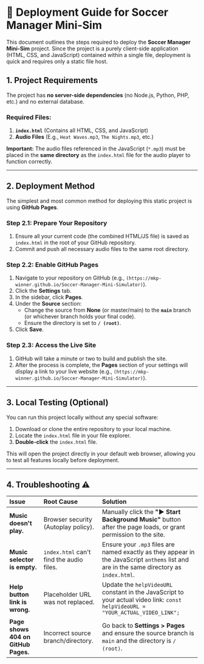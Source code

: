 # 🚀 Deployment Guide for Soccer Manager Mini-Sim

This document outlines the steps required to deploy the **Soccer Manager Mini-Sim** project. Since the project is a purely client-side application (HTML, CSS, and JavaScript) contained within a single file, deployment is quick and requires only a static file host.

## 1. Project Requirements

The project has **no server-side dependencies** (no Node.js, Python, PHP, etc.) and no external database.

### Required Files:

1.  **`index.html`** (Contains all HTML, CSS, and JavaScript)
2.  **Audio Files** (E.g., `Heat Waves.mp3`, `The Nights.mp3`, etc.)

**Important:** The audio files referenced in the JavaScript (`*.mp3`) must be placed in the **same directory** as the `index.html` file for the audio player to function correctly.

***

## 2. Deployment Method

The simplest and most common method for deploying this static project is using **GitHub Pages**.

### Step 2.1: Prepare Your Repository

1.  Ensure all your current code (the combined HTML/JS file) is saved as `index.html` in the root of your GitHub repository.
2.  Commit and push all necessary audio files to the same root directory.

### Step 2.2: Enable GitHub Pages

1.  Navigate to your repository on GitHub (e.g., `(https://mkp-winner.github.io/Soccer-Manager-Mini-Simulator)`).
2.  Click the **Settings** tab.
3.  In the sidebar, click **Pages**.
4.  Under the **Source** section:
    * Change the source from **None** (or master/main) to the **`main`** branch (or whichever branch holds your final code).
    * Ensure the directory is set to **`/ (root)`**.
5.  Click **Save**.

### Step 2.3: Access the Live Site

1.  GitHub will take a minute or two to build and publish the site.
2.  After the process is complete, the **Pages** section of your settings will display a link to your live website (e.g., `(https://mkp-winner.github.io/Soccer-Manager-Mini-Simulator)`).

***

## 3. Local Testing (Optional)

You can run this project locally without any special software:

1.  Download or clone the entire repository to your local machine.
2.  Locate the `index.html` file in your file explorer.
3.  **Double-click** the `index.html` file.

This will open the project directly in your default web browser, allowing you to test all features locally before deployment.

***

## 4. Troubleshooting ⚠️

| Issue | Root Cause | Solution |
| :--- | :--- | :--- |
| **Music doesn't play.** | Browser security (Autoplay policy). | Manually click the **"▶️ Start Background Music"** button after the page loads, or grant permission to the site. |
| **Music selector is empty.** | `index.html` can't find the audio files. | Ensure your `.mp3` files are named exactly as they appear in the JavaScript `anthems` list and are in the same directory as `index.html`. |
| **Help button link is wrong.** | Placeholder URL was not replaced. | Update the `helpVideoURL` constant in the JavaScript to your actual video link: `const helpVideoURL = "YOUR_ACTUAL_VIDEO_LINK";` |
| **Page shows 404 on GitHub Pages.** | Incorrect source branch/directory. | Go back to **Settings > Pages** and ensure the source branch is `main` and the directory is `/ (root)`. |
